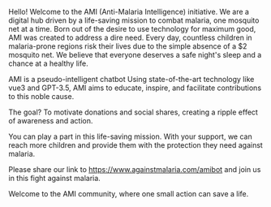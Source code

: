 Hello! Welcome to the AMI (Anti-Malaria Intelligence) initiative. We are a digital hub driven by a life-saving mission to combat malaria, one mosquito net at a time. Born out of the desire to use technology for maximum good, AMI was created to address a dire need. Every day, countless children in malaria-prone regions risk their lives due to the simple absence of a $2 mosquito net. We believe that everyone deserves a safe night's sleep and a chance at a healthy life.

AMI is a pseudo-intelligent chatbot Using state-of-the-art technology like vue3 and GPT-3.5, AMI aims to educate, inspire, and facilitate contributions to this noble cause.

The goal? To motivate donations and social shares, creating a ripple effect of awareness and action.

You can play a part in this life-saving mission. With your support, we can reach more children and provide them with the protection they need against malaria.

Please share our link to https://www.againstmalaria.com/amibot and join us in this fight against malaria.

Welcome to the AMI community, where one small action can save a life.